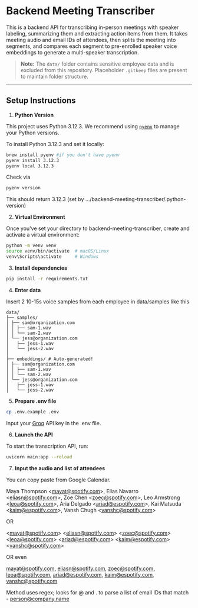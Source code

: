 # Backend Meeting Transcriber

This is a backend API for transcribing in-person meetings with speaker labeling, summarizing them and extracting action items from them. It takes meeting audio and email IDs of attendees, then splits the meeting into segments, and compares each segment to pre-enrolled speaker voice embeddings to generate a multi-speaker transcription.

> **Note:** The `data/` folder contains sensitive employee data and is excluded from this repository. Placeholder `.gitkeep` files are present to maintain folder structure.

---

## Setup Instructions

1. **Python Version**

This project uses Python 3.12.3. We recommend using [`pyenv`](https://github.com/pyenv/pyenv) to manage your Python versions.

To install Python 3.12.3 and set it locally:

```bash
brew install pyenv #if you don't have pyenv
pyenv install 3.12.3
pyenv local 3.12.3
```
Check via
```bash 
pyenv version 
```
This should return 3.12.3 (set by .../backend-meeting-transcriber/.python-version)

2. **Virtual Environment**

Once you've set your directory to backend-meeting-transcriber,
create and activate a virtual environment:

```bash
python -m venv venv
source venv/bin/activate  # macOS/Linux
venv\Scripts\activate     # Windows
```

3. **Install dependencies**

```bash
pip install -r requirements.txt
```
4. **Enter data**

Insert 2 10-15s voice samples from each employee in data/samples like this

```
data/
├── samples/
│ ├── sam@organization.com
│ │ ├── sam-1.wav
│ │ └── sam-2.wav
│ └── jess@organization.com
│   ├── jess-1.wav
│   └── jess-2.wav
│
├── embeddings/ # Auto-generated!
│ ├── sam@organization.com
│ │ ├── sam-1.wav
│ │ └── sam-2.wav
│ └── jess@organization.com
│   ├── jess-1.wav
│   └── jess-2.wav
```
5. **Prepare .env file**

```bash
cp .env.example .env
```
Input your [Groq](https://console.groq.com/keys) API key in the .env file.

6. **Launch the API**

To start the transcription API, run:

```bash
uvicorn main:app --reload
```

7. **Input the audio and list of attendees**

You can copy paste from Google Calendar.

Maya Thompson <<mayat@spotify.com>>, Elias Navarro <<eliasn@spotify.com>>, Zoe Chen <<zoec@spotify.com>>, Leo Armstrong <<leoa@spotify.com>>, Aria Delgado <<ariad@espotify.com>>, Kai Matsuda <<kaim@espotify.com>>, Vansh Chugh <<vanshc@spotify.com>>

OR

<<mayat@spotify.com>> <<eliasn@spotify.com>> <<zoec@spotify.com>> <<leoa@spotify.com>> <<ariad@espotify.com>> <<kaim@espotify.com>> <<vanshc@spotify.com>>

OR even 

mayat@spotify.com, eliasn@spotify.com, zoec@spotify.com, leoa@spotify.com, ariad@espotify.com, kaim@espotify.com, vanshc@spotify.com

Method uses regex; looks for @ and . to parse a list of email IDs that match - person@company.name
